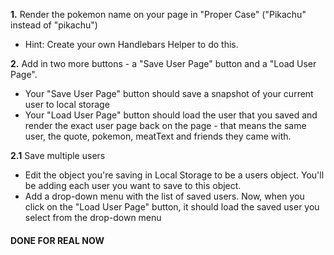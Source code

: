
**1.** Render the pokemon name on your page in "Proper Case" ("Pikachu" instead of "pikachu")

-   Hint: Create your own Handlebars Helper to do this.

  

**2.** Add in two more buttons - a "Save User Page" button and a "Load User Page".

  

-   Your "Save User Page" button should save a snapshot of your current user to local storage
-   Your "Load User Page" button should load the user that you saved and render the exact user page back on the page - that means the same user, the quote, pokemon, meatText and friends they came with.

  

**2.1** Save multiple users

  

-   Edit the object you're saving in Local Storage to be a users object. You'll be adding each user you want to save to this object.
-   Add a drop-down menu with the list of saved users. Now, when you click on the "Load User Page" button, it should load the saved user you select from the drop-down menu

####   

#### **DONE FOR REAL NOW**